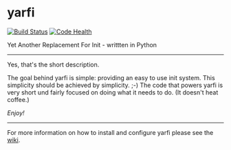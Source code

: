 yarfi
=====

[![Build Status](https://travis-ci.org/YtvwlD/yarfi.svg?branch=both)](https://travis-ci.org/YtvwlD/yarfi)
[![Code Health](https://landscape.io/github/YtvwlD/yarfi/both/landscape.png)](https://landscape.io/github/YtvwlD/yarfi/both)

Yet Another Replacement For Init - writtten in Python

---------------------------------

Yes, that's the short description.

The goal behind yarfi is simple: providing an easy to use init system.
This simplicity should be achieved by simplicity. ;-)
The code that powers yarfi is very short und fairly focused on doing what it needs to do. (It doesn't heat coffee.)

*Enjoy!*

---------------------------------

For more information on how to install and configure yarfi please see the [wiki](https://github.com/YtvwlD/yarfi/wiki).